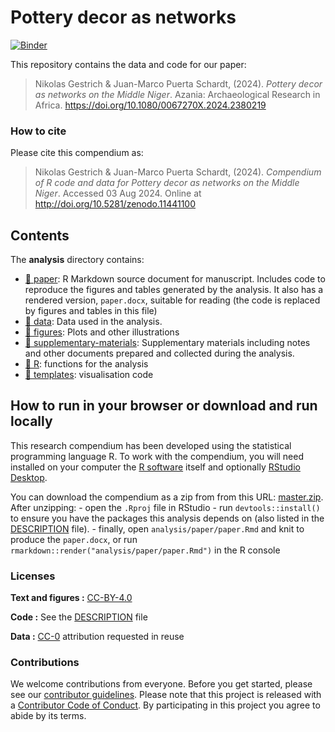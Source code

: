 
<!-- README.md is generated from README.Rmd. Please edit that file -->

# Pottery decor as networks

[![Binder](https://mybinder.org/badge_logo.svg)](https://mybinder.org/v2/gh/AHWA-Lab-Frankfurt/Mali.decor.networks/master?urlpath=rstudio)

This repository contains the data and code for our paper:

> Nikolas Gestrich & Juan-Marco Puerta Schardt, (2024). *Pottery decor
> as networks on the Middle Niger*. Azania: Archaeological Research in Africa.
> <https://doi.org/10.1080/0067270X.2024.2380219>

### How to cite

Please cite this compendium as:

> Nikolas Gestrich & Juan-Marco Puerta Schardt, (2024). *Compendium of R code and data for Pottery decor as
> networks on the Middle Niger*. Accessed 03 Aug 2024. Online at
> <http://doi.org/10.5281/zenodo.11441100>

## Contents

The **analysis** directory contains:

- [:file_folder: paper](/analysis/paper): R Markdown source document for
  manuscript. Includes code to reproduce the figures and tables
  generated by the analysis. It also has a rendered version,
  `paper.docx`, suitable for reading (the code is replaced by figures
  and tables in this file)
- [:file_folder: data](/analysis/data): Data used in the analysis.
- [:file_folder: figures](/analysis/figures): Plots and other
  illustrations
- [:file_folder:
  supplementary-materials](/analysis/supplementary-materials):
  Supplementary materials including notes and other documents prepared
  and collected during the analysis.
- [:file_folder: R](/analysis/R): functions for the analysis
- [:file_folder: templates](/analysis/templates): visualisation code

## How to run in your browser or download and run locally

This research compendium has been developed using the statistical
programming language R. To work with the compendium, you will need
installed on your computer the [R
software](https://cloud.r-project.org/) itself and optionally [RStudio
Desktop](https://rstudio.com/products/rstudio/download/).

You can download the compendium as a zip from from this URL:
[master.zip](/archive/master.zip). After unzipping: - open the `.Rproj`
file in RStudio - run `devtools::install()` to ensure you have the
packages this analysis depends on (also listed in the
[DESCRIPTION](/DESCRIPTION) file). - finally, open
`analysis/paper/paper.Rmd` and knit to produce the `paper.docx`, or run
`rmarkdown::render("analysis/paper/paper.Rmd")` in the R console

### Licenses

**Text and figures :**
[CC-BY-4.0](http://creativecommons.org/licenses/by/4.0/)

**Code :** See the [DESCRIPTION](DESCRIPTION) file

**Data :** [CC-0](http://creativecommons.org/publicdomain/zero/1.0/)
attribution requested in reuse

### Contributions

We welcome contributions from everyone. Before you get started, please
see our [contributor guidelines](CONTRIBUTING.md). Please note that this
project is released with a [Contributor Code of Conduct](CONDUCT.md). By
participating in this project you agree to abide by its terms.
